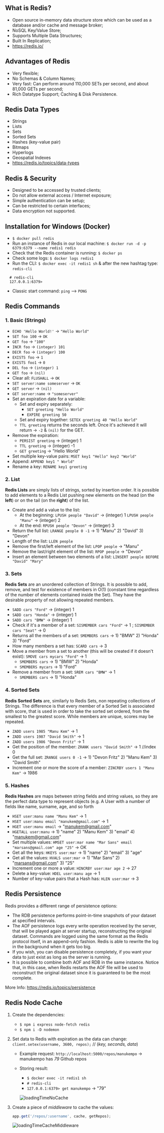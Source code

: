## What is Redis?

- Open source in-memory data structure store which can be used as a database and/or cache and message broker;
- NoSQL Key/Value Store;
- Supports Multiple Data Structures;
- Built In Replication;
- https://redis.io/

## Advantages of Redis

- Very flexible;
- No Schemas & Column Names;
- Very fast: Can perform around 110,000 SETs per second, and about 81,000 GETs per second;
- Rich Datatype Support;
  Caching & Disk Persistence.

## Redis Data Types

- Strings
- Lists
- Sets
- Sorted Sets
- Hashes (key-value pair)
- Bitmaps
- Hyperlogs
- Geospatial Indexes
- https://redis.io/topics/data-types

## Redis & Security

- Designed to be accessed by trusted clients;
- Do not allow external access / Internet exposure;
- Simple authentication can be setup;
- Can be restricted to certain interfaces;
- Data encryption not supported.

## Installation for Windows (Docker)

- `$ docker pull redis`
- Run an instance of Redis in our local machine: `$ docker run -d -p 6379:6379 --name redis1 redis`
- Check that the Redis container is running: `$ docker ps`
- Check some logs: `$ docker logs redis1`
- Run the CLI: `$ docker exec -it redis1 sh` & after the new hashtag type: `redis-cli`

```
  # redis-cli
  127.0.0.1:6379>
```

- Classic start command: `ping` --> `PONG`

## Redis Commands

### 1. Basic (Strings)

- `ECHO 'Hello World!'` -> `"Hello World"`
- `SET foo 100` -> `OK`
- `GET foo` -> `"100"`
- `INCR foo` -> `(integer) 101`
- `DECR foo` -> `(integer) 100`
- `EXISTS foo` -> `1`
- `EXISTS foo1` -> `0`
- `DEL foo` -> `(integer) 1`
- `GET foo` -> `(nil)`
- Clear all: `FLUSHALL` -> `OK`
- `SET server:name someserver` -> `OK`
- `GET server` -> `(nil)`
- `GET server:name` -> `"someserver"`
- Set an expiration date for a variable:
  - Set and expiry separately:
    - `SET greeting "Hello World"`
    - `EXPIRE greeting 50`
  - Set and expiry together: `SETEX greeting 40 "Hello World"`
  - `TTL greeting` returns the seconds left. Once it's achieved it will return -> `-2` & `(nil)` for the GET.
- Remove the expiration:
  - `PERSIST greeting` -> (integer) 1
  - `TTL greeting` -> (integer) -1
  - `GET greeting` -> "Hello World"
- Set multiple key-value pairs: `MSET key1 "Hello" key2 "World"`
- Append: `APPEND key1 " World"`
- Rename a key: `RENAME key1 greeting`

### 2. List

**Redis Lists** are simply lists of strings, sorted by insertion order. It is possible to add elements to a Redis List pushing new elements on the head (on the **left**) or on the tail (on the **right**) of the list.

- Create and add a value to the list:
  - At the beginning:
    `LPUSH people "David"` -> (integer) 1
    `LPUSH people "Manu"` -> (integer) 2
  - At the end:
    `RPUSH people "Devon"` -> (integer) 3
- Return the full list: `LRANGE people 0 -1` -> 1) "Manu" 2) "David" 3) "Devon"
- Length of the list: `LLEN people`
- Remove the first/left element of the list: `LPOP people` -> "Manu"
- Remove the last/right element of the list: `RPOP people` -> "Devon"
- Insert an element between two elements of a list: `LINSERT people BEFORE "David" "Mary"`

### 3. Sets

**Redis Sets** are an unordered collection of Strings. It is possible to add, remove, and test for existence of members in O(1) (constant time regardless of the number of elements contained inside the Set). They have the desirable property of not allowing repeated members.

- `SADD cars "Ford"` -> (integer) 1
- `SADD cars "Honda"` -> (integer) 1
- `SADD cars "BMW"` -> (integer) 1
- Check if it's a member of a set: `SISMEMBER cars "Ford"` -> 1 ; `SISMEMBER cars "Seat"` -> 0
- Returns all the members of a set: `SMEMBERS cars` -> 1) "BMW" 2) "Honda" 3) "Ford"
- How many members a set has: `SCARD cars` -> 3
- Move a member from a set to another (this will be created if it doesn't exist): `SMOVE cars mycars "Ford"` -> 1
  - `SMEMBERS cars` -> 1) "BMW" 2) "Honda"
  - `SMEMBERS mycars` -> 1) "Ford"
- Remove a member from a set: `SREM cars "BMW"` -> 1
  - `SMEMBERS cars` -> 1) "Honda"

### 4. Sorted Sets

**Redis Sorted Sets** are, similarly to Redis Sets, non repeating collections of Strings. The difference is that every member of a Sorted Set is associated with score, that is used in order to take the sorted set ordered, from the smallest to the greatest score. While members are unique, scores may be repeated.

- `ZADD users 1985 "Manu Kem"` -> 1
- `ZADD users 1987 "David Smith"` -> 1
- `ZADD users 1986 "Devon Fritz"` -> 1
- Get the position of the member: `ZRANK users "David Smith"` -> 1 //index 0
- Get the full set: `ZRANGE users 0 -1` -> 1) "Devon Fritz" 2) "Manu Kem" 3) "David Smith"
- Increment one or more the score of a member: `ZINCRBY users 1 "Manu Kem"` -> 1986

### 5. Hashes

**Redis Hashes** are maps between string fields and string values, so they are the perfect data type to represent objects (e.g. A User with a number of fields like name, surname, age, and so forth

- `HSET user:manu name "Manu Kem"` -> 1
- `HSET user:manu email "manukem@gmail.com"` -> 1
- `HGET user:manu email` -> "manukem@gmail.com"
- `HGETALL user:manu` -> 1) "name" 2) "Manu Kem" 3) "email" 4) "manukem@gmail.com"
- Set multiple values: `HMSET user:mar name "Mar Sans" email "marsans@gmail.com" age "25"` -> OK
- Get all the keys: `HKEYS user:mar` -> 1) "name" 2) "email" 3) "age"
- Get all the values: `HVALS user:mar` -> 1) "Mar Sans" 2) "marsans@gmail.com" 3) "25"
- Increment one or more a value: `HINCRBY user:mar age 2` -> 27
- Delete a key-value: `HDEL user:manu age` -> 1
- Number of key-value pairs that a Hash has: `HLEN user:mar` -> 3

## Redis Persistence

Redis provides a different range of persistence options:

- The RDB persistence performs point-in-time snapshots of your dataset at specified intervals.
- The AOF persistence logs every write operation received by the server, that will be played again at server startup, reconstructing the original dataset. Commands are logged using the same format as the Redis protocol itself, in an append-only fashion. Redis is able to rewrite the log in the background when it gets too big.
- If you wish, you can disable persistence completely, if you want your data to just exist as long as the server is running.
- It is possible to combine both AOF and RDB in the same instance. Notice that, in this case, when Redis restarts the AOF file will be used to reconstruct the original dataset since it is guaranteed to be the most complete.

More Info: https://redis.io/topics/persistence

## Redis Node Cache

1. Create the dependencies:

   - `$ npm i express node-fetch redis`
   - `$ npm i -D nodemon`

2. Set data to Redis with expiration as the data can change: `client.setex(username, 3600, repos);` // (_key, seconds, data_)

   - Example request: `http://localhost:5000/repos/manukempo` -> manukempo has _79_ Github repos
   - Storing result:

     - `$ docker exec -it redis1 sh`
     - `# redis-cli`
     - `127.0.0.1:6379> get manukempo` -> "79"

     ![loadingTimeNoCache](/redis-node-cache/images/loadingTimeNoCache.jpg)

3. Create a piece of _middleware_ to cache the values:

   ```js
   app.get('/repos/:username', cache, getRepos);
   ```

   ![loadingTimeCacheMiddleware](/redis-node-cache/images/loadingTimeCacheMiddleware.jpg)
